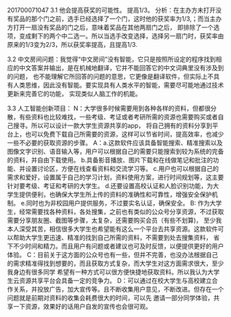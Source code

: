 201700071047
3.1 他会提高获奖的可能性。 提高1/3。
分析：在主办方未打开没有奖品的那个门之前，选手已经选择了一个门，这时他的获奖率为1/3,；而当主办方打开一扇没有奖品的门之后，意味着奖品在其他两扇门之后，
即排除了一个选项，变成剩下的两个中二选一。所以当选手改变选择，选择另一扇门时，获奖率由原来的1/3变为2/3，所以获奖率提高，且提高1/3.

3.2 中文房间问题：我觉得“中文房间”没有智能，它只是按照所设定的程序找到相应的中文答案并输出，是在机械地翻译，它并不能回答它的中文词典里没有涉及到的问题，
也不能理解它所回答的问题的意思，它更像是翻译软件，但实际上不具有人类思维，因此没有智能。要实现具有人类水平的智能，需要尽可能地通过技术更新来完善它的功能，
实现类似人脑工作的机能。

3.3 人工智能创新项目：
N：大学很多时候需要用到各种各样的资料，但都很分散，有些资料也比较难找，一些考级、考证或者考研所需的资源也需要购买或者自己搜寻。所以可以设计一款大学生资源共享的app，
   将自己拥有的资料分享到平台上，也可以免费下载自己所需要的资源，这样可以节省时间，提高效率，也减少一些不必要的获取资源的步骤。
A：a.这款软件应该具备智能搜索、精准搜索以及图像文字识别、语音输入等，用户可以根据自己的需要只能搜索到较为系统的完备的资料，并自由下载使用。
   b.具备影音播放、图片下载和在线做笔记和批注的功能、并设置讨论区，方便在线查看资料和交流学习等。
   c.用户也可以根据自己的需求和爱好，设置属于自己的学习计划，资料使用方案，进行时间规划等，这主要针对要考级、考证和考研的大学生。
   d.还要设置高校认证和人脸识别功能，为大学生提供便利，也确保大学生所上传的资料的准确性和可靠性，增强安全保护机制。
   e.同时也为非校园用户提供服务，不过要实名认证，确保安全。
B: 作为大学生，经常需要找各种资料，各处搜集，之前也有类似的公众号分享资源，不过获取需要分享朋友圈、截图等步骤，太复杂，还需要购买会员（有些不划算)，
   至少我本人深受其苦，相信很多大学生也希望能有这么一个平台去共享资源。这款软件可以帮助大学生更迅速、精准的找到自己所需的资料，不需要到处去搜集资料，
   省下不少时间和精力。而且用户有问题或者建议也可及时反馈，以便提供更好的用户体验。
C：目前关于这方面的公众号也有一些，但并不完善，也没办法根据自己的需求精准得找到想要的，而且获取方式复杂，而大学生对这方面需求很大，至少我身边有很多同学
   希望有一种方式可以很方便快捷地获取资料。所以我认为大学生云资源共享平台会具备一定的竞争力。
D：可以通过在校大学生与高校建立合作关系，并投放广告，加大宣传等。且不断收集用户意见，不断改进。但存在一个问题就是前期对资料的收集会耗费很大的时间，可以先
   邀请一部分同学体验，共享一下资源，效果好的话用户自发的宣传也会很可观。
